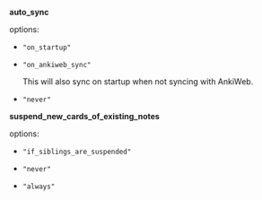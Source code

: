 **auto_sync**

options:

- `"on_startup"`

- `"on_ankiweb_sync"`

    This will also sync on startup when not syncing with AnkiWeb.

-  `"never"`

**suspend_new_cards_of_existing_notes**

options:

- `"if_siblings_are_suspended"`

- `"never"`

- `"always"`
